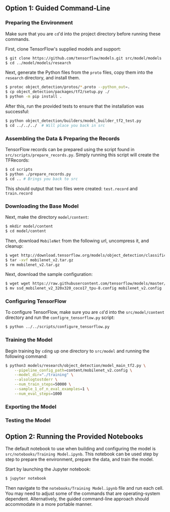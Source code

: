 ## <span id="guided_cmd"></span> Option 1: Guided Command-Line
### Preparing the Environment
Make sure that you are `cd`'d into the project directory before running these commands.

First, clone TensorFlow's supplied models and support:
```sh
$ git clone https://github.com/tensorflow/models.git src/model/models
$ cd ../model/models/research
```

Next, generate the Python files from the `proto` files, copy them into the `research`
directory, and install them.
```sh
$ protoc object_detection/protos/*.proto --python_out=.
$ cp object_detection/packages/tf2/setup.py ./
$ python -m pip install .
```
After this, run the provided tests to ensure that the installation was successful:
```sh
$ python object_detection/builders/model_builder_tf2_test.py
$ cd ../../../  # Will place you back in src
```

### Assembling the Data & Preparing the Records
TensorFlow records can be prepared using the script found in `src/scripts/prepare_records.py`. Simply running this script will create the TFRecords:

```sh
$ cd scripts
$ python ./prepare_records.py
$ cd .. # Brings you back to src
```
This should output that two files were created: `test.record` and `train.record`

### Downloading the Base Model
Next, make the directory `model/content`:
```sh
$ mkdir model/content
$ cd model/content
```

Then, download `MobileNet` from the following url, uncompress it, and cleanup:
```sh
$ wget http://download.tensorflow.org/models/object_detection/classification/tf2/20200710/mobilenet_v2.tar.gz
$ tar -xvf mobilenet_v2.tar.gz
$ rm mobilenet_v2.tar.gz
```

Next, download the sample configuration:
```sh
$ wget wget https://raw.githubusercontent.com/tensorflow/models/master/research/object_detection/configs/tf2/ssd_mobilenet_v2_320x320_coco17_tpu-8.config
$ mv ssd_mobilenet_v2_320x320_coco17_tpu-8.config mobilenet_v2.config
```

### Configuring TensorFlow
To configure TensorFlow, make sure you are `cd`'d into the `src/model/content` directory and run the `configre_tensorflow.py` script:

```sh
$ python ../../scripts/configure_tensorflow.py
````

### Training the Model
Begin training by `cd`ing up one directory to `src/model` and running the following command:

```sh
$ python3 models/research/object_detection/model_main_tf2.py \
    --pipeline_config_path=content/mobilenet_v2.config \
    --model_dir="./training" \
    --alsologtostderr \
    --num_train_steps=50000 \
    --sample_1_of_n_eval_examples=1 \
    --num_eval_steps=1000
```
### Exporting the Model

### Testing the Model

## <span id="notebooks"></span> Option 2: Running the Provided Notebooks
The default notebook to use when building and configuring the model
is `src/notebooks/Training Model.ipynb`. This notebook can be used step by
step to prepare the environment, prepare the data, and train the model.

Start by launching the Jupyter notebook:
```sh
$ jupyter notebook
```
Then navigate to the `notebooks/Training Model.ipynb` file and run each
cell. You may need to adjust some of the commands that are operating-system
dependent. Alternatively, the guided command-line approach should
accommodate in a more portable manner.
